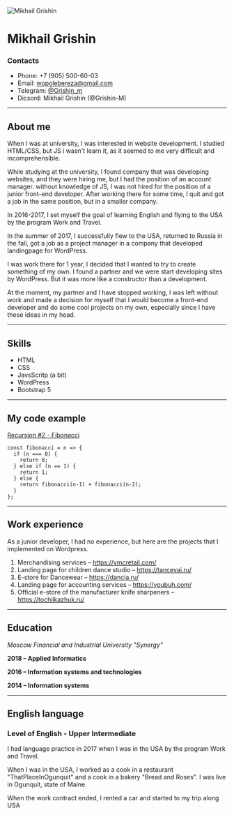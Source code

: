 ![Mikhail Grishin](https://sun9-82.userapi.com/impg/OdltxqzhaWjbVkJwrxnUQhnH84cnBwnkzcLlqQ/tKm15ijhHms.jpg?size=600x600&quality=95&sign=91d1309d03d507da4f65fea0e6b77386&type=album)

# Mikhail Grishin

### Contacts

- Phone: +7 (905) 500-60-03
- Email: wopolebereza@gmail.com
- Telegram: [@Grishin_m](https://msng.link/o/?@Grishin_M=tg)
- Dicsord: Mikhail Grishin (@Grishin-M)

---

## About me

When I was at university, I was interested in website development. I studied HTML/CSS, but JS i wasn't learn it, as it seemed to me very difficult and incomprehensible.

While studying at the university, I found company that was developing websites, and they were hiring me, but I had the position of an account manager. without knowledge of JS, I was not hired for the position of a junior front-end developer. After working there for some time, I quit and got a job in the same position, but in a smaller company.

In 2016-2017, I set myself the goal of learning English and flying to the USA by the program Work and Travel.

In the summer of 2017, I successfully flew to the USA, returned to Russia in the fall, got a job as a project manager in a company that developed landingpage for WordPress.

I was work there for 1 year, I decided that I wanted to try to create something of my own. I found a partner and we were start developing sites by WordPress. But it was more like a constructor than a development.

At the moment, my partner and I have stopped working, I was left without work and made a decision for myself that I would become a front-end developer and do some cool projects on my own, especially since I have these ideas in my head.

---

## Skills

- HTML
- CSS
- JavsScritp (a bit)
- WordPress
- Bootstrap 5

---

## My code example

[Recursion #2 - Fibonacci](https://www.codewars.com/kata/569512b7707bc1b88200002f/javascript)

```
const fibonacci = n => {
  if (n === 0) {
    return 0;
  } else if (n == 1) {
    return 1;
  } else {
    return fibonacci(n-1) + fibonacci(n-2);
  }
};
```

---

## Work experience

As a junior developer, I had no experience, but here are the projects that I implemented on Wordpress.

1. Merchandising services – https://vmcretail.com/
2. Landing page for children dance studio – https://tancevai.ru/
3. E-store for Dancewear – https://dancia.ru/
4. Landing page for accounting services – https://youbuh.com/
5. Official e-store of the manufacturer knife sharpeners – https://tochilkazhuk.ru/

---

## Education

_Moscow Financial and Industrial University "Synergy"_

**2018 – Applied Informatics**

**2016 – Information systems and technologies**

**2014 – Information systems**

---

## English language

### Level of English - Upper Intermediate

I had language practice in 2017 when I was in the USA by the program Work and Travel.

When I was in the USA, I worked as a cook in a restaurant "ThatPlaceInOgunquit" and a cook in a bakery "Bread and Roses". I was live in Ogunquit, state of Maine.

When the work contract ended, I rented a car and started to my trip along USA

